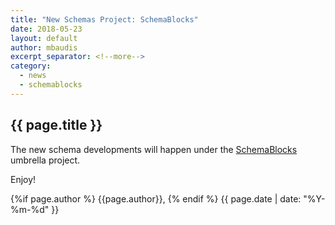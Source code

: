 ```yaml
---
title: "New Schemas Project: SchemaBlocks"
date: 2018-05-23
layout: default
author: mbaudis
excerpt_separator: <!--more-->
category:
  - news
  - schemablocks
---
```


## {{ page.title }}

<!--  CONTENT  -->

The new schema developments will happen under the [SchemaBlocks](http://schemablocks.org/) umbrella project.

<!--more-->

Enjoy!

<!-- / CONTENT -->

<div class="pagestamp">
{%if page.author %}
  {{page.author}},
{% endif %}
{{ page.date | date: "%Y-%m-%d" }}
</div>

